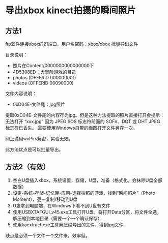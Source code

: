 # 导出xbox kinect拍摄的瞬间照片

## 方法1

ftp软件连接xbox的21端口，用户名密码：xbox/xbox
批量导出文件

目录说明：

- 照片在Content/0000000000000000下
- 4D5308ED：大冒险游戏的目录
- photos (OFFERID 000000001)
- videos (OFFERID 00090000)

文件内容说明：

- 0xD04E-文件尾：jpg照片

提取0xD04E-文件尾的内容存为jpg。但是这种方法提取的照片直接打开会提示：
无法打开 “xxx.jpg” 因为 JPEG SOS 标志符前面的 SOFn、DQT 或 DHT JPEG 标志符已丢失。
需要使用Windows自带的画图打开文件另存一次。

网上说用wxPirs解密，实验无效。

此方法优点是可以批量导出。

## 方法2（有效）

1. 空白U盘插入xbox，系统设置，存储，U盘，准备（格式化，会抹除U盘全部数据）
2. 设定-系统-存储-记忆匣-应用-选择拍照的游戏，找到“瞬间照片”（Photo Moment），逐一复制/移动到U盘
3. U盘拿到电脑端，在Windows下看不到U盘有文件
4. 使用USBXTAFGUI_v45.exe工具打开U盘，将打开Data分区，将文件全选，解压缩到本地目录（需要一个一个确认保存）
5. 使用kaextract.exe工具解压缩导出的文件，得到jpg文件

缺点是必须一个文件一个文件来，效率低。
